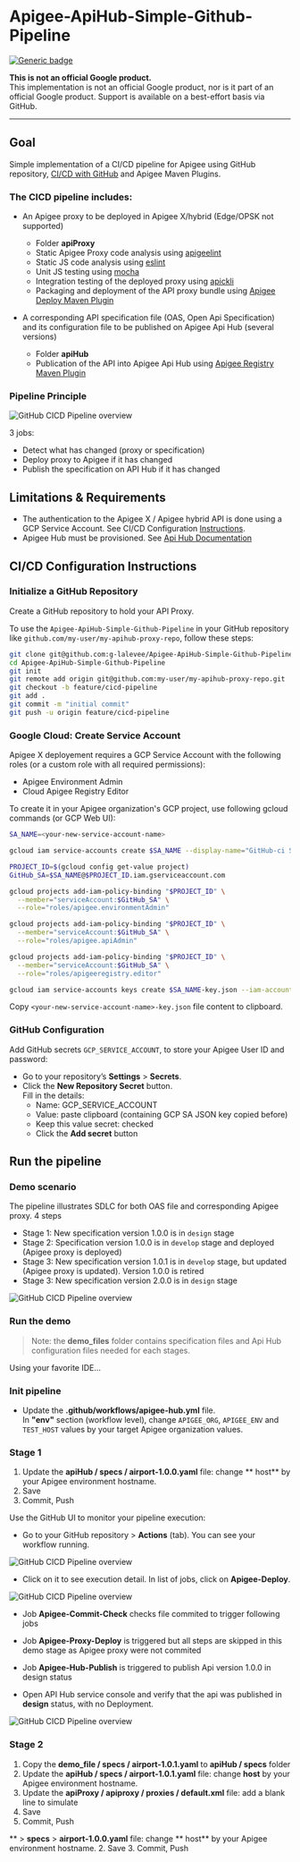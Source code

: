 # Apigee-ApiHub-Simple-Github-Pipeline

[![Generic badge](https://img.shields.io/badge/status-beta-yellow.svg)](https://shields.io/)

**This is not an official Google product.**<BR>This implementation is not an official Google product, nor is it part of an official Google product. Support is available on a best-effort basis via GitHub.

***

## Goal

Simple implementation of a CI/CD pipeline for Apigee using GitHub repository, 
[CI/CD with GitHub](https://docs.GitHub.com/ee/ci/introduction/) and Apigee Maven Plugins.


### The CICD pipeline includes:

- An Apigee proxy to be deployed in Apigee X/hybrid (Edge/OPSK not supported)
    - Folder **apiProxy**
    - Static Apigee Proxy code analysis using [apigeelint](https://github.com/apigee/apigeelint)
    - Static JS code analysis using [eslint](https://eslint.org/)
    - Unit JS testing using [mocha](https://mochajs.org/)
    - Integration testing of the deployed proxy using [apickli](https://github.com/apickli/apickli)
    - Packaging and deployment of the API proxy bundle using
    [Apigee Deploy Maven Plugin](https://github.com/apigee/apigee-deploy-maven-plugin)

- A corresponding API specification file (OAS, Open Api Specification) and its configuration file to be published on Apigee Api Hub (several versions)
    - Folder **apiHub**
    - Publication of the API into Apigee Api Hub using
    [Apigee Registry Maven Plugin](https://github.com/apigee/apigee-registry-maven-plugin)


### Pipeline Principle

![GitHub CICD Pipeline overview](./images/project.jpg)

3 jobs:
   - Detect what has changed (proxy or specification)
   - Deploy proxy to Apigee if it has changed
   - Publish the specification on API Hub if it has changed
  

## Limitations & Requirements

-  The authentication to the Apigee X / Apigee hybrid API is done using a GCP Service Account. See CI/CD Configuration [Instructions](https://xxx).
- Apigee Hub must be provisioned. See [Api Hub Documentation](https://cloud.google.com/apigee/docs/api-hub/get-started-api-hub)


## CI/CD Configuration Instructions

### Initialize a GitHub Repository

Create a GitHub repository to hold your API Proxy. 

To use the `Apigee-ApiHub-Simple-Github-Pipeline`
in your GitHub repository like `github.com/my-user/my-apihub-proxy-repo`, follow these
steps:

```bash
git clone git@github.com:g-lalevee/Apigee-ApiHub-Simple-Github-Pipeline.git
cd Apigee-ApiHub-Simple-Github-Pipeline
git init
git remote add origin git@github.com:my-user/my-apihub-proxy-repo.git
git checkout -b feature/cicd-pipeline
git add .
git commit -m "initial commit"
git push -u origin feature/cicd-pipeline
```

### Google Cloud: Create Service Account

Apigee X deployement requires a GCP Service Account with the following roles (or a custom role with all required permissions):

- Apigee Environment Admin
- Cloud Apigee Registry Editor

To create it in your Apigee organization's GCP project, use following gcloud commands (or GCP Web UI):

```sh
SA_NAME=<your-new-service-account-name>

gcloud iam service-accounts create $SA_NAME --display-name="GitHub-ci Service Account"

PROJECT_ID=$(gcloud config get-value project)
GitHub_SA=$SA_NAME@$PROJECT_ID.iam.gserviceaccount.com

gcloud projects add-iam-policy-binding "$PROJECT_ID" \
  --member="serviceAccount:$GitHub_SA" \
  --role="roles/apigee.environmentAdmin"

gcloud projects add-iam-policy-binding "$PROJECT_ID" \
  --member="serviceAccount:$GitHub_SA" \
  --role="roles/apigee.apiAdmin"

gcloud projects add-iam-policy-binding "$PROJECT_ID" \
  --member="serviceAccount:$GitHub_SA" \
  --role="roles/apigeeregistry.editor"

gcloud iam service-accounts keys create $SA_NAME-key.json --iam-account=$GitHub_SA --key-file-type=json 

```

Copy `<your-new-service-account-name>-key.json` file content to clipboard. 


### GitHub Configuration 

Add GitHub secrets `GCP_SERVICE_ACCOUNT`, to store your Apigee User ID and password:
- Go to your repository’s **Settings** > **Secrets**.
- Click the **New Repository Secret** button.<BR>Fill in the details:
  - Name: GCP_SERVICE_ACCOUNT
  - Value: paste clipboard (containing GCP SA JSON key copied before)
  - Keep this value secret: checked
  - Click the **Add secret** button


## Run the pipeline

### Demo scenario

The pipeline illustrates SDLC for both OAS file and corresponding Apigee proxy. 4 steps 

  - Stage 1: New specification version 1.0.0 is in `design` stage
  - Stage 2: Specification version 1.0.0 is in `develop` stage and deployed (Apigee proxy is deployed)
  - Stage 3: New specification version 1.0.1 is in `develop` stage, but updated (Apigee proxy is updated). Version 1.0.0 is retired
  - Stage 3: New specification version 2.0.0 is in `design` stage

![GitHub CICD Pipeline overview](./images/api-sdlc.jpg)


### Run the demo

> Note: the **demo_files** folder contains specification files and Api Hub configuration files needed for each stages.


Using your favorite IDE...

### Init pipeline

- Update the **.github/workflows/apigee-hub.yml** file.<BR>
In **"env"** section (workflow level), change `APIGEE_ORG`, `APIGEE_ENV` and `TEST_HOST` values by your target Apigee organization values.

### Stage 1

1.  Update the **apiHub / specs / airport-1.0.0.yaml** file: change ** host** by your Apigee environment hostname.<BR>
2. Save
3. Commit, Push

Use the GitHub UI to monitor your pipeline execution:

- Go to your GitHub repository > **Actions** (tab). You can see your workflow running.

![GitHub CICD Pipeline overview](./images/step1.1.jpg)

- Click on it to see execution detail. In list of jobs, click on **Apigee-Deploy**.

![GitHub CICD Pipeline overview](./images/step1.2.jpg)

  - Job **Apigee-Commit-Check** checks file commited to trigger following jobs
  - Job **Apigee-Proxy-Deploy** is triggered but all steps are skipped in this demo stage as Apigee proxy were not commited
  - Job **Apigee-Hub-Publish** is triggered to publish Api version 1.0.0 in design status

  - Open API Hub service console and verify that the api was published in **design** status, with no Deployment.

  ![GitHub CICD Pipeline overview](./images/step1.3.jpg)

### Stage 2

1.  Copy the **demo_file / specs / airport-1.0.1.yaml** to **apiHub / specs** folder
2.  Update the **apiHub / specs / airport-1.0.1.yaml** file: change **host** by your Apigee environment hostname.
3.  Update the **apiProxy / apiproxy / proxies / default.xml** file: add a blank line to simulate
2. Save
3. Commit, Push

** > **specs** > **airport-1.0.0.yaml** file: change ** host** by your Apigee environment hostname.
2. Save
3. Commit, Push
